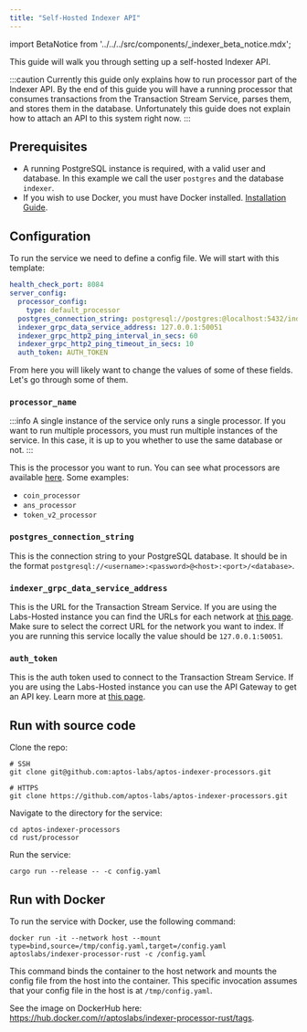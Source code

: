 ```yaml
---
title: "Self-Hosted Indexer API"
---
```


import BetaNotice from '../../../src/components/\_indexer_beta_notice.mdx';

<BetaNotice />

This guide will walk you through setting up a self-hosted Indexer API.

:::caution
Currently this guide only explains how to run processor part of the Indexer API. By the end of this guide you will have a running processor that consumes transactions from the Transaction Stream Service, parses them, and stores them in the database. Unfortunately this guide does not explain how to attach an API to this system right now.
:::

## Prerequisites

- A running PostgreSQL instance is required, with a valid user and database. In this example we call the user `postgres` and the database `indexer`.
- If you wish to use Docker, you must have Docker installed. [Installation Guide](https://docs.docker.com/get-docker/).

## Configuration

To run the service we need to define a config file. We will start with this template:

```yaml
health_check_port: 8084
server_config:
  processor_config:
    type: default_processor
  postgres_connection_string: postgresql://postgres:@localhost:5432/indexer
  indexer_grpc_data_service_address: 127.0.0.1:50051
  indexer_grpc_http2_ping_interval_in_secs: 60
  indexer_grpc_http2_ping_timeout_in_secs: 10
  auth_token: AUTH_TOKEN
```

From here you will likely want to change the values of some of these fields. Let's go through some of them.

### `processor_name`

:::info
A single instance of the service only runs a single processor. If you want to run multiple processors, you must run multiple instances of the service. In this case, it is up to you whether to use the same database or not.
:::

This is the processor you want to run. You can see what processors are available [here](https://github.com/aptos-labs/aptos-indexer-processors/blob/main/rust/processor/src/processors/mod.rs#L23). Some examples:

- `coin_processor`
- `ans_processor`
- `token_v2_processor`

### `postgres_connection_string`

This is the connection string to your PostgreSQL database. It should be in the format `postgresql://<username>:<password>@<host>:<port>/<database>`.

### `indexer_grpc_data_service_address`

This is the URL for the Transaction Stream Service. If you are using the Labs-Hosted instance you can find the URLs for each network at [this page](../txn-stream/labs-hosted). Make sure to select the correct URL for the network you want to index. If you are running this service locally the value should be `127.0.0.1:50051`.

### `auth_token`

This is the auth token used to connect to the Transaction Stream Service. If you are using the Labs-Hosted instance you can use the API Gateway to get an API key. Learn more at [this page](/indexer/txn-stream/labs-hosted).

## Run with source code

Clone the repo:

```
# SSH
git clone git@github.com:aptos-labs/aptos-indexer-processors.git

# HTTPS
git clone https://github.com/aptos-labs/aptos-indexer-processors.git
```

Navigate to the directory for the service:

```
cd aptos-indexer-processors
cd rust/processor
```

Run the service:

```
cargo run --release -- -c config.yaml
```

## Run with Docker

<!--
This doesn't actually work this very moment because:

1. We don't yet publish the image as indexer-processor-rust
2. We don't tag it as latest.

We'll do that soon though: https://aptos-org.slack.com/archives/C04PRP1K1FZ/p1692732083583659
-->

To run the service with Docker, use the following command:

```
docker run -it --network host --mount type=bind,source=/tmp/config.yaml,target=/config.yaml aptoslabs/indexer-processor-rust -c /config.yaml
```

This command binds the container to the host network and mounts the config file from the host into the container. This specific invocation assumes that your config file in the host is at `/tmp/config.yaml`.

See the image on DockerHub here: https://hub.docker.com/r/aptoslabs/indexer-processor-rust/tags.
